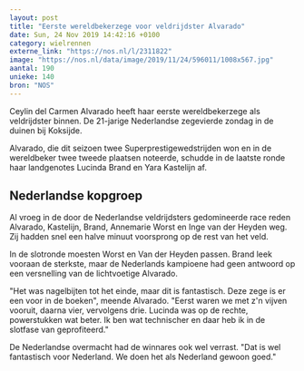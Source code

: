 ```yaml
---
layout: post
title: "Eerste wereldbekerzege voor veldrijdster Alvarado"
date: Sun, 24 Nov 2019 14:42:16 +0100
category: wielrennen
externe_link: "https://nos.nl/l/2311822"
image: "https://nos.nl/data/image/2019/11/24/596011/1008x567.jpg"
aantal: 190
unieke: 140
bron: "NOS"
---
```


<p>Ceylin del Carmen Alvarado heeft haar eerste wereldbekerzege als veldrijdster binnen. De 21-jarige Nederlandse zegevierde zondag in de duinen bij Koksijde.</p>
<p>Alvarado, die dit seizoen twee Superprestigewedstrijden won en in de wereldbeker twee tweede plaatsen noteerde, schudde in de laatste ronde haar landgenotes Lucinda Brand en Yara Kastelijn af.</p>
<h2>Nederlandse kopgroep</h2>
<p>Al vroeg in de door de Nederlandse veldrijdsters gedomineerde race reden Alvarado, Kastelijn, Brand, Annemarie Worst en Inge van der Heyden weg. Zij hadden snel een halve minuut voorsprong op de rest van het veld.</p>
<p>In de slotronde moesten Worst en Van der Heyden passen. Brand leek vooraan de sterkste, maar de Nederlands kampioene had geen antwoord op een versnelling van de lichtvoetige Alvarado.</p>
<p>"Het was nagelbijten tot het einde, maar dit is fantastisch. Deze zege is er een voor in de boeken", meende Alvarado. "Eerst waren we met z'n vijven vooruit, daarna vier, vervolgens drie. Lucinda was op de rechte, powerstukken wat beter. Ik ben wat technischer en daar heb ik in de slotfase van geprofiteerd."</p>
<p>De Nederlandse overmacht had de winnares ook wel verrast. "Dat is wel fantastisch voor Nederland. We doen het als Nederland gewoon goed."</p>

